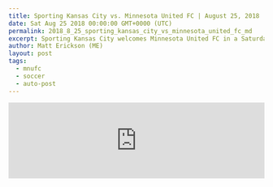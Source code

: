 ```yaml
---
title: Sporting Kansas City vs. Minnesota United FC | August 25, 2018
date: Sat Aug 25 2018 00:00:00 GMT+0000 (UTC)
permalink: 2018_8_25_sporting_kansas_city_vs_minnesota_united_fc_md
excerpt: Sporting Kansas City welcomes Minnesota United FC in a Saturday night showdown at Children's Mercy Park.
author: Matt Erickson (ME)
layout: post
tags:
  - mnufc
  - soccer
  - auto-post
---
```

<div class='soccer-video-wrapper'>
    <iframe class='soccer-video' width='100%' height='auto' frameborder='0' allowfullscreen src="https://www.mnufc.com/iframe-video?brightcove_id=5826924024001&brightcove_player_id=default&brightcove_account_id=5534894110001"></iframe>
</div>